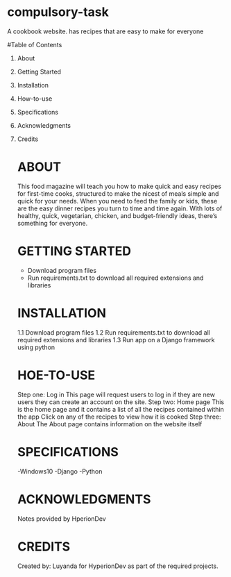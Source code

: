 # compulsory-task
A cookbook website. has recipes that are easy to make for everyone

#Table of Contents
1. About
2. Getting Started
1. Installation
2. How-to-use
3. Specifications
4. Acknowledgments
5. Credits

   # ABOUT
    This food magazine will teach you how to make quick and easy recipes for first-time cooks, structured to make the nicest of meals simple and quick for your needs. When you need to feed the family or kids, these are the easy dinner recipes you turn to time and time again. With lots of healthy, quick, vegetarian,        chicken, and budget-friendly ideas, there’s something for everyone.
        
   # GETTING STARTED
      - Download program files
      - Run requirements.txt to download all required extensions and libraries
        
   # INSTALLATION
      1.1 Download program files
      1.2 Run requirements.txt to download all required extensions and libraries
      1.3 Run app on a Django framework using python
      

   # HOE-TO-USE
   Step one: Log in
     This page will request users to log in if they are new users they can create an account on the site.
   Step two: Home page
     This is the home page and it contains a list of all the recipes contained within the app
     Click on any of the recipes to view how it is cooked
   Step three: About
       The About page contains information on the website itself
   
   # SPECIFICATIONS
      -Windows10
      -Django
      -Python
      
      
   # ACKNOWLEDGMENTS
      Notes provided by HperionDev

   # CREDITS
      Created by: Luyanda
      for HyperionDev as part of the required projects.
